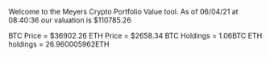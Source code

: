 Welcome to the Meyers Crypto Portfolio Value tool. 
As of 06/04/21 at 08:40:36 our valuation is $110785.26 

BTC Price = $36902.26
 ETH Price = $2658.34
BTC Holdings = 1.06BTC
 ETH holdings = 26.960005962ETH 
